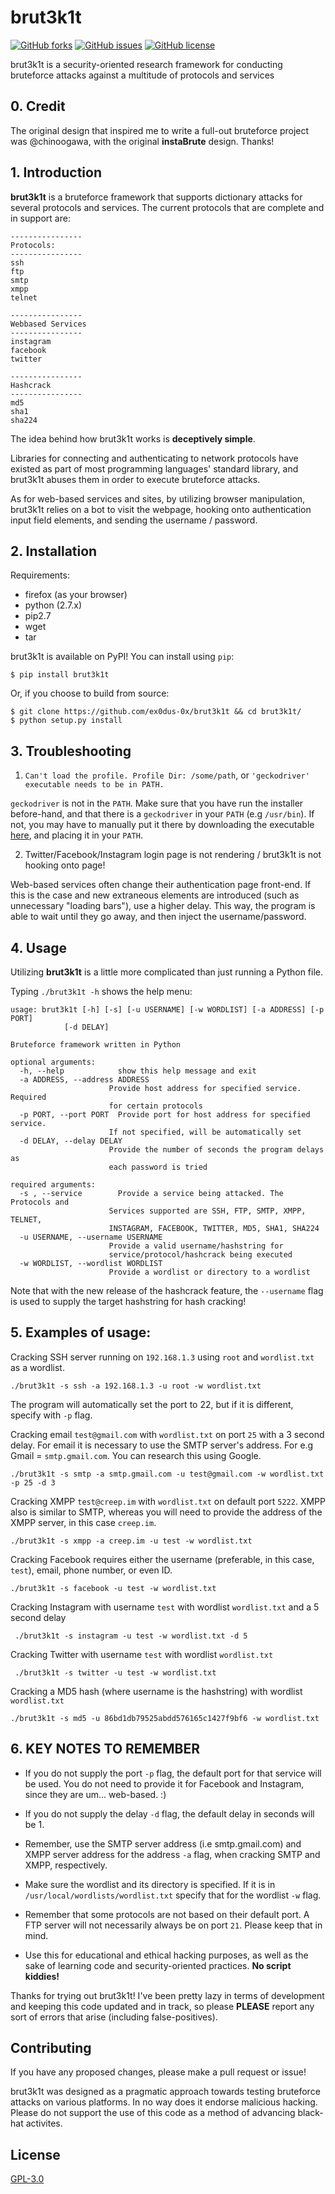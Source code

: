 # brut3k1t

[![GitHub forks](https://img.shields.io/github/forks/ex0dus-0x/brut3k1t.svg)](https://github.com/ex0dus-0x/brut3k1t/network)
[![GitHub issues](https://img.shields.io/github/issues/ex0dus-0x/brut3k1t.svg)](https://github.com/ex0dus-0x/brut3k1t/issues)
[![GitHub license](https://img.shields.io/badge/license-AGPL-blue.svg)](https://raw.githubusercontent.com/ex0dus-0x/brut3k1t/master/LICENSE)

brut3k1t is a security-oriented research framework for conducting bruteforce attacks against a multitude of protocols and services

## 0. Credit

The original design that inspired me to write a full-out bruteforce project was @chinoogawa, with the original __instaBrute__ design. Thanks!


## 1. Introduction


__brut3k1t__ is a  bruteforce framework that supports dictionary attacks for several protocols and services.
The current protocols that are complete and in support are:

    ----------------
    Protocols:
    ----------------
    ssh
    ftp
    smtp
    xmpp
    telnet

    ----------------
    Webbased Services
    ----------------
    instagram
    facebook
    twitter

    ----------------
    Hashcrack
    ----------------
    md5
    sha1
    sha224

The idea behind how brut3k1t works is __deceptively simple__.

Libraries for connecting and authenticating to network protocols have existed as part of most programming languages' standard library, and brut3k1t abuses them in order to execute bruteforce attacks.

As for web-based services and sites, by utilizing browser manipulation, brut3k1t relies on a bot to visit the webpage, hooking onto authentication input field elements, and sending the username / password.


## 2. Installation

Requirements:

* firefox (as your browser)
* python (2.7.x)
* pip2.7
* wget
* tar

brut3k1t is available on PyPI! You can install using `pip`:

```
$ pip install brut3k1t
```

Or, if you choose to build from source:

```
$ git clone https://github.com/ex0dus-0x/brut3k1t && cd brut3k1t/
$ python setup.py install
```

## 3. Troubleshooting

1. `Can't load the profile. Profile Dir: /some/path`, or `'geckodriver' executable needs to be in PATH. `

`geckodriver` is not in the `PATH`. Make sure that you have run the installer before-hand, and that there is a `geckodriver` in your `PATH` (e.g `/usr/bin`). If not, you may have to manually put it there by downloading the executable [here](https://github.com/mozilla/geckodriver/releases/), and placing it in your `PATH`.

2. Twitter/Facebook/Instagram login page is not rendering / brut3k1t is not hooking onto page!

Web-based services often change their authentication page front-end. If this is the case and new extraneous elements are introduced (such as unnecessary "loading bars"), use a higher delay. This way, the program is able to wait until they go away, and then inject the username/password.

## 4. Usage

Utilizing __brut3k1t__ is a little more complicated than just running a Python file.

Typing `./brut3k1t -h` shows the help menu:

    usage: brut3k1t [-h] [-s] [-u USERNAME] [-w WORDLIST] [-a ADDRESS] [-p PORT]
                [-d DELAY]

    Bruteforce framework written in Python

    optional arguments:
      -h, --help            show this help message and exit
      -a ADDRESS, --address ADDRESS
                          Provide host address for specified service. Required
                          for certain protocols
      -p PORT, --port PORT  Provide port for host address for specified service.
                          If not specified, will be automatically set
      -d DELAY, --delay DELAY
                          Provide the number of seconds the program delays as
                          each password is tried

    required arguments:
      -s , --service        Provide a service being attacked. The Protocols and
                          Services supported are SSH, FTP, SMTP, XMPP, TELNET,
                          INSTAGRAM, FACEBOOK, TWITTER, MD5, SHA1, SHA224
      -u USERNAME, --username USERNAME
                          Provide a valid username/hashstring for
                          service/protocol/hashcrack being executed
      -w WORDLIST, --wordlist WORDLIST
                          Provide a wordlist or directory to a wordlist


Note that with the new release of the hashcrack feature, the `--username` flag is used to supply the target hashstring for hash cracking!

## 5. Examples of usage:

Cracking SSH server running on `192.168.1.3` using `root` and `wordlist.txt` as a wordlist.

    ./brut3k1t -s ssh -a 192.168.1.3 -u root -w wordlist.txt

The program will automatically set the port to 22, but if it is different, specify with `-p` flag.

Cracking email `test@gmail.com` with `wordlist.txt` on port `25` with a 3 second delay. For email it is necessary to use the SMTP server's address. For e.g Gmail = `smtp.gmail.com`. You can research this using Google.

    ./brut3k1t -s smtp -a smtp.gmail.com -u test@gmail.com -w wordlist.txt -p 25 -d 3

Cracking XMPP `test@creep.im` with `wordlist.txt` on default port `5222`. XMPP also is similar to SMTP, whereas you will need to provide the address of the XMPP server, in this case `creep.im`.

    ./brut3k1t -s xmpp -a creep.im -u test -w wordlist.txt

Cracking Facebook requires either the username (preferable, in this case, `test`), email, phone number, or even ID.

    ./brut3k1t -s facebook -u test -w wordlist.txt

Cracking Instagram with username `test` with wordlist `wordlist.txt` and a 5 second delay

     ./brut3k1t -s instagram -u test -w wordlist.txt -d 5

Cracking Twitter with username `test` with wordlist `wordlist.txt`

     ./brut3k1t -s twitter -u test -w wordlist.txt

Cracking a MD5 hash (where username is the hashstring) with wordlist `wordlist.txt`

    ./brut3k1t -s md5 -u 86bd1db79525abdd576165c1427f9bf6 -w wordlist.txt


## 6. KEY NOTES TO REMEMBER

 * If you do not supply the port `-p` flag, the default port for that service will be used. You do not need to provide it for Facebook and Instagram, since they are um... web-based. :)

 * If you do not supply the delay `-d` flag, the default delay in seconds will be 1.

 * Remember, use the SMTP server address (i.e smtp.gmail.com) and XMPP server address for the address `-a` flag, when cracking SMTP and XMPP, respectively.

 * Make sure the wordlist and its directory is specified. If it is in `/usr/local/wordlists/wordlist.txt` specify that for the wordlist `-w` flag.

 * Remember that some protocols are not based on their default port. A FTP server will not necessarily always be on port `21`. Please keep that in mind.

 * Use this for educational and ethical hacking purposes, as well as the sake of learning code and security-oriented practices. __No script kiddies!__

Thanks for trying out brut3k1t! I've been pretty lazy in terms of development and keeping this code updated and in track, so please __PLEASE__ report any sort of errors that arise (including false-positives).

## Contributing

If you have any proposed changes, please make a pull request or issue!

brut3k1t was designed as a pragmatic approach towards testing bruteforce attacks on various platforms. In no way does it endorse malicious hacking. Please do not support the use of this code as a method of advancing black-hat activites.

## License

[GPL-3.0](https://opensource.org/licenses/GPL-3.0)
